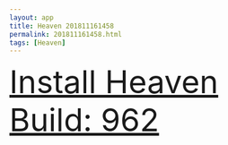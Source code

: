 ```yaml
---
layout: app
title: Heaven 201811161458
permalink: 201811161458.html
tags: [Heaven]
---
```

<div class="pure-g">
    <div class="pure-u-1-1" style="font-size: 4em">
        <a class="pure-button-primary" href="itms-services://?action=download-manifest&url=https%3A%2F%2Flitsungyisigono.github.io%2FTestScript%2Fmanifests%2F201811161458.plist"><i class="fa fa-download" aria-hidden="true"></i>Install Heaven Build: 962</a>
    </div>
</div>